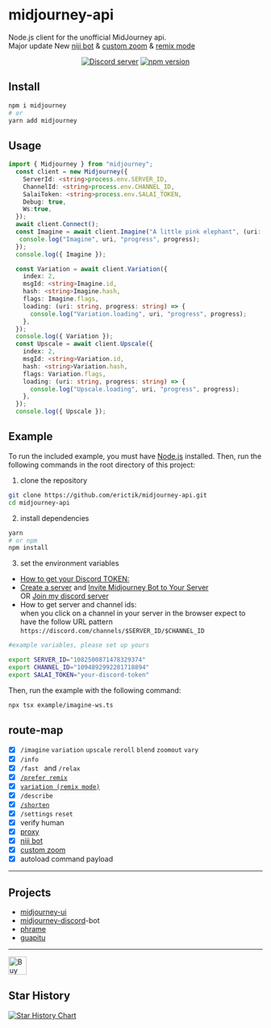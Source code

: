 # midjourney-api

Node.js client for the unofficial MidJourney api.  
Major update New [niji bot](https://github.com/erictik/midjourney-api/blob/main/example/imagine-niji.ts) & [custom zoom](https://github.com/erictik/midjourney-api/blob/main/example/customzoom.ts) & [remix mode](https://github.com/erictik/midjourney-api/blob/main/example/variation-ws.ts)
<div align="center">
	<p>
		<a href="https://discord.gg/GavuGHQbV4"><img src="https://img.shields.io/discord/1082500871478329374?color=5865F2&logo=discord&logoColor=white" alt="Discord server" /></a>
		<a href="https://www.npmjs.com/package/midjourney"><img src="https://img.shields.io/npm/v/midjourney.svg?maxAge=3600" alt="npm version" /></a>
	</p>
</div>

## Install

```bash
npm i midjourney
# or
yarn add midjourney
```

## Usage

```typescript
import { Midjourney } from "midjourney";
  const client = new Midjourney({
    ServerId: <string>process.env.SERVER_ID,
    ChannelId: <string>process.env.CHANNEL_ID,
    SalaiToken: <string>process.env.SALAI_TOKEN,
    Debug: true,
    Ws:true,
  });
  await client.Connect();
  const Imagine = await client.Imagine("A little pink elephant", (uri: string, progress:string) => {
   console.log("Imagine", uri, "progress", progress);
  });
  console.log({ Imagine });

  const Variation = await client.Variation({
    index: 2,
    msgId: <string>Imagine.id,
    hash: <string>Imagine.hash,
    flags: Imagine.flags,
    loading: (uri: string, progress: string) => {
      console.log("Variation.loading", uri, "progress", progress);
    },
  });
  console.log({ Variation });
  const Upscale = await client.Upscale({
    index: 2,
    msgId: <string>Variation.id,
    hash: <string>Variation.hash,
    flags: Variation.flags,
    loading: (uri: string, progress: string) => {
      console.log("Upscale.loading", uri, "progress", progress);
    },
  });
  console.log({ Upscale });

```

## Example

To run the included example, you must have [Node.js](https://nodejs.org/en/) installed. Then, run the following commands in the root directory of this project:

1. clone the repository

```bash
git clone https://github.com/erictik/midjourney-api.git
cd midjourney-api
```

2. install dependencies

```bash
yarn
# or npm
npm install
```

3. set the environment variables
  - [How to get your Discord TOKEN:](https://www.androidauthority.com/get-discord-token-3149920/)
  - [Create a server](https://discord.com/blog/starting-your-first-discord-server) and  [Invite Midjourney Bot to Your Server](https://docs.midjourney.com/docs/invite-the-bot)  
  OR [Join my discord server](https://discord.com/invite/GavuGHQbV4)
  - How to get server and channel ids:  
    when you click on a channel in your server in the browser expect to have the follow URL pattern `https://discord.com/channels/$SERVER_ID/$CHANNEL_ID`


```bash
#example variables, please set up yours

export SERVER_ID="1082500871478329374"
export CHANNEL_ID="1094892992281718894"
export SALAI_TOKEN="your-discord-token"
```

Then, run the example with the following command:

```bash
npx tsx example/imagine-ws.ts
```

## route-map
- [x] `/imagine` `variation` `upscale` `reroll` `blend` `zoomout` `vary`
- [x] `/info`
- [x] `/fast ` and `/relax `
- [x] [`/prefer remix`](https://github.com/AI-General/integrate-midjourneyAPI/blob/main/example/prefer-remix.ts) 
- [x] [`variation (remix mode)`](https://github.comAI-General/integrate-midjourneyAPI/blob/main/example/variation-ws.ts)
- [x] `/describe` 
- [x] [`/shorten`](https://github.com/AI-General/integrate-midjourneyAPI/blob/main/example/shorten.ts)
- [x] `/settings` `reset`
- [x] verify human
- [x] [proxy](https://github.com/AI-General/midjourney-discord/blob/main/examples/proxy.ts)
- [x] [niji bot](https://github.comAI-General/midjourney-api/blob/main/example/imagine-niji.ts)
- [x] [custom zoom](https://github.com/AI-General/AI-General/blob/main/example/customzoom.ts)
- [x] autoload command payload
---
## Projects
- [midjourney-ui](https://github.com/AI-General/midjourney-ui/)
- [midjourney-discord](https://github.com/AI-General/midjourney-discord)-bot
- [phrame](https://github.com/jakowenko/phrame)
- [guapitu](https://www.guapitu.com/zh/draw?code=RRXQNF)
---
<a href='https://ko-fi.com/AI-General' target='_blank'><img height='36' style='border:0px;height:36px;' src='https://storage.ko-fi.com/cdn/kofi1.png?v=3' border='0' alt='Buy Me a Coffee' /></a>
## Star History
[![Star History Chart](https://api.star-history.com/svg?repos=erictik/midjourney-api&type=Date)](https://star-history.com/#AI-General/integrate-midjourneyAPI&Date)

